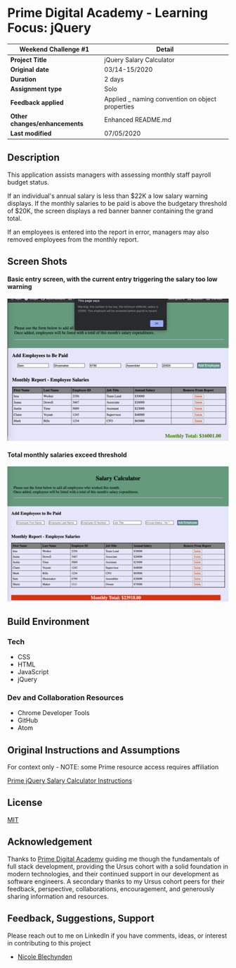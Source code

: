# Prime Digital Academy - Learning Focus: jQuery

| Weekend Challenge #1           | Detail                                            |
| ------------------------------ | ------------------------------------------------- |
| **Project Title**              | jQuery Salary Calculator                          |
| **Original date**              | 03/14-15/2020                                     |
| **Duration**                   | 2 days                                            |
| **Assignment type**            | Solo                                              |
| **Feedback applied**           | Applied \_ naming convention on object properties |
| **Other changes/enhancements** | Enhanced README.md                                |
| **Last modified**              | 07/05/2020                                        |

## Description

This application assists managers with assessing monthly staff payroll budget status.

If an individual's annual salary is less than \$22K a low salary warning displays. If the monthly salaries to be paid is above the budgetary threshold of \$20K, the screen displays a red banner banner containing the grand total.

If an employees is entered into the report in error, managers may also removed employees from the monthly report.

## Screen Shots

#### Basic entry screen, with the current entry triggering the salary too low warning

![Entry Page](documentation/jQuerySS1.png)

#### Total monthly salaries exceed threshold

![Entry Page with excessive salary expenditures](documentation/jQuerySS2.png)

## Build Environment

### Tech

- CSS
- HTML
- JavaScript
- jQuery

### Dev and Collaboration Resources

- Chrome Developer Tools
- GitHub
- Atom

## Original Instructions and Assumptions

For context only - NOTE: some Prime resource access requires affiliation

[Prime jQuery Salary Calculator Instructions](documentation/INSTRUCTIONS.md)

## License

[MIT](./LICENSE.txt)

## Acknowledgement

Thanks to [Prime Digital Academy](https://www.primeacademy.io/) guiding me though the fundamentals of full stack development, providing the Ursus cohort with a solid foundation in modern technologies, and their continued support in our development as software engineers. A secondary thanks to my Ursus cohort peers for their feedback, perspective, collaborations, encouragement, and generously sharing information and resources.

## Feedback, Suggestions, Support

Please reach out to me on LinkedIn if you have comments, ideas, or interest in contributing to this project

- [Nicole Blechynden](https://www.linkedin.com/in/nicoleblechynden/)
